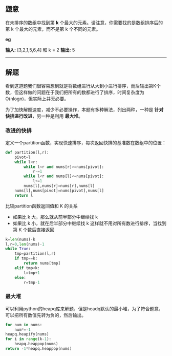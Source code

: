 ## 题意

在未排序的数组中找到第 **k** 个最大的元素。请注意，你需要找的是数组排序后的第 k 个最大的元素，而不是第 k 个不同的元素。

**eg**

**输入:**  \[3,2,1,5,6,4] 和 k = 2
**输出:**  5

---
## 解题

看到这道题我们很容易想到就是将数组进行从大到小进行排序，而后输出第K个数，但这样做的问题在于我们把所有的数都进行了排序，时间复杂度为O(nlogn)，但实际上并无必要。

为了加快解题速度，减少不必要操作，本题有多种解法，列出两种，一种是 **针对快排进行改进**，另一种是利用 **最大堆**。

### 改进的快排

定义一个partition函数，实现快速排序，每次返回快排的基准数在数组中的位置：
```python
def partition(l,r):
	pivot=l
	while l<r:
		while l<r and nums[r]>=nums[pivot]:
			r-=1
		while l<r and nums[l]<=nums[pivot]:
			l+=1
		nums[l],nums[r]=nums[r],nums[l]
	nums[l],nums[pivot]=nums[pivot],nums[l]
	return l
```

比较partition函数返回值和 K 的关系
- 如果比 k 大，那么就从前半部分中继续找 k
- 如果比 k 小，就在后半部分中继续找 k
这样就不用对所有数进行排序，当找到第 K 个数后直接返回

```python
k=len(nums)-k
l,r=0,len(nums)-1
while True:
	tmp=partition(l,r)
	if tmp==k:
		return nums[tmp]
	elif tmp<k:
		l=tmp+1
	else:
		r=tmp-1
```

### 最大堆

可以利用python的heapq库来解题，但是headq默认的最小堆，为了符合题意，可以把所有数值先转为负的，然后输出。

```python
for num in nums:
	num*=-1
heapq.heapify(nums)
for i in range(k-1):
	heapq.heappop(nums)
return -1*heapq.heappop(nums)
```


